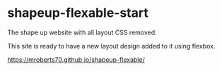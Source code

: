 # shapeup-flexable-start

The shape up website with all layout CSS removed. 


This site is ready to have a new layout design added to it using flexbox.


https://mroberts70.github.io/shapeup-flexable/



